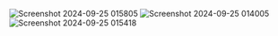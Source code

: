 
![Screenshot 2024-09-25 015805](https://github.com/user-attachments/assets/1c6d6cc6-985d-4d3e-bc02-3e948942d7e4)
![Screenshot 2024-09-25 014005](https://github.com/user-attachments/assets/291c5839-fc9a-4a2a-8389-390fbe18acd9)
![Screenshot 2024-09-25 015418](https://github.com/user-attachments/assets/0adce40c-ebff-49fc-a910-3c429cc17a2d)

